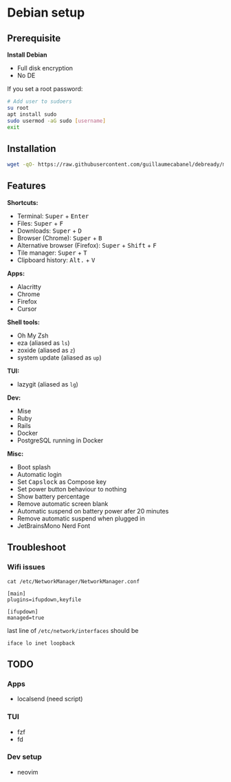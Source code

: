 # Debian setup
## Prerequisite
**Install Debian**
- Full disk encryption
- No DE


If you set a root password:

```bash
# Add user to sudoers
su root
apt install sudo
sudo usermod -aG sudo [username]
exit
```

## Installation

```bash
wget -qO- https://raw.githubusercontent.com/guillaumecabanel/debready/main/boot.sh | bash
```

## Features

**Shortcuts:**
- Terminal: <kbd>Super</kbd> + <kbd>Enter</kbd>
- Files: <kbd>Super</kbd> + <kbd>F</kbd>
- Downloads: <kbd>Super</kbd> + <kbd>D</kbd>
- Browser (Chrome): <kbd>Super</kbd> + <kbd>B</kbd>
- Alternative browser (Firefox): <kbd>Super</kbd> + <kbd>Shift</kbd> + <kbd>F</kbd>
- Tile manager: <kbd>Super</kbd> + <kbd>T</kbd>
- Clipboard history: <kbd>Alt.</kbd> + <kbd>V</kbd>

**Apps:**
- Alacritty
- Chrome
- Firefox
- Cursor

**Shell tools:**
- Oh My Zsh
- eza (aliased as `ls`)
- zoxide (aliased as `z`)
- system update (aliased as `up`)

**TUI:**
- lazygit (aliased as `lg`)

**Dev:**
- Mise
- Ruby
- Rails
- Docker
- PostgreSQL running in Docker

**Misc:**
- Boot splash
- Automatic login
- Set <kbd>Capslock</kbd> as Compose key
- Set power button behaviour to nothing
- Show battery percentage
- Remove automatic screen blank
- Automatic suspend on battery power afer 20 minutes
- Remove automatic suspend when plugged in
- JetBrainsMono Nerd Font

## Troubleshoot
### Wifi issues
```
cat /etc/NetworkManager/NetworkManager.conf
```

```
[main]
plugins=ifupdown,keyfile

[ifupdown]
managed=true
```

last line of `/etc/network/interfaces` should be
```
iface lo inet loopback
```

## TODO

### Apps
- localsend (need script)

### TUI
- fzf
- fd

### Dev setup
- neovim
